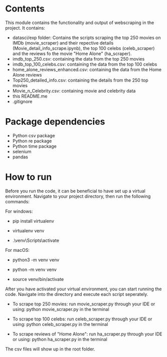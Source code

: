# Contents

This module contains the functionality and output of webscraping in the project. It contains: 

 - datasci/exp folder: Contains the scripts scraping the top 250 movies on IMDb (movie_scraper) and their repective details (Movie_detail_info_scrape.ipynb), the top 100 celebs (celeb_scraper) and the reviews fo the movie "Home Alone" (ha_scraper).
 - imdb_top_250.csv: containing the data from the top 250 movies
 - imdb_top_100_celebs.csv: containing the data from the top 100 celebs
 - home_alone_reviews_enhanced.csv: containing the data from the Home Alone reviews
 - Top250_detailed_info.csv: containing the details from the 250 top movies
 - Movie_n_Celebrity.csv: containing movie and celebrity data
 - this README.me
 - .gitignore

# Package dependencies

 - Python csv package
 - Python re package
 - Python time package
 - selenium
 - pandas


# How to run
Before you run the code, it can be beneficial to have set up a virtual environment. Navigate to your project directory, then run the following commands:

For windows: 

 - pip install virtualenv 

 - virtualenv venv

 - .\venv\Scripts\activate

For macOS: 

 - python3 -m venv venv

 - python -m venv venv

 - source venv/bin/activate


After you have activated your virtual environment, you can start running the code. Navigate into the directory and execute each script seperately. 

 - To scrape top 250 movies: run movie_scraper.py through your IDE or using: python movie_scraper.py in the terminal

 - To scrape top 100 celebs: run celeb_scraper.py through your IDE or using: python celeb_scraper.py in the terminal

 - To scrape reviews of "Home Alone": run ha_scraper.py through your IDE or using: python ha_scraper.py in the terminal

The csv files will show up in the root folder. 
